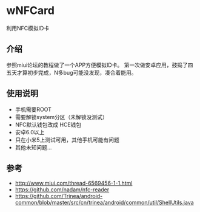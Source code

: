 # wNFCard
利用NFC模拟ID卡

## 介绍
参照miui论坛的教程做了一个APP方便模拟ID卡。
第一次做安卓应用，鼓捣了四五天才算初步完成，N多bug可能没发现，凑合着能用。


## 使用说明
- 手机需要ROOT
- 需要解锁system分区（未解锁没测试）
- NFC默认钱包改成 HCE钱包
- 安卓6.0以上
- 只在小米5上测试可用，其他手机可能有问题
- 其他未知问题...


## 参考

- http://www.miui.com/thread-6569456-1-1.html
- https://github.com/nadam/nfc-reader
- https://github.com/Trinea/android-common/blob/master/src/cn/trinea/android/common/util/ShellUtils.java

